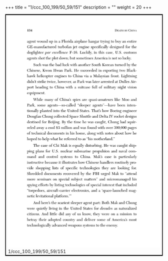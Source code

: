 +++
title = "1/ccc_100_199/50_59/151"
description = ""
weight = 20
+++

<table style="border:2px solid black;max-width:800px;max-height:800px;" 
><tr><td><img class="center-fit-jpg"
src="/jpg_/out_jpg_dbc_151.jpg"  >1/ccc_100_199/50_59/151</img></td></tr></table>